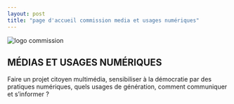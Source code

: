```yaml
---
layout: post
title: "page d'accueil commission media et usages numériques"
---
```


![logo commission](../images/iconeMediaNum.PNG)

## MÉDIAS ET USAGES NUMÉRIQUES

Faire un projet citoyen multimédia, sensibiliser à la démocratie par des pratiques numériques, quels usages de génération, comment communiquer et s’informer ?   
